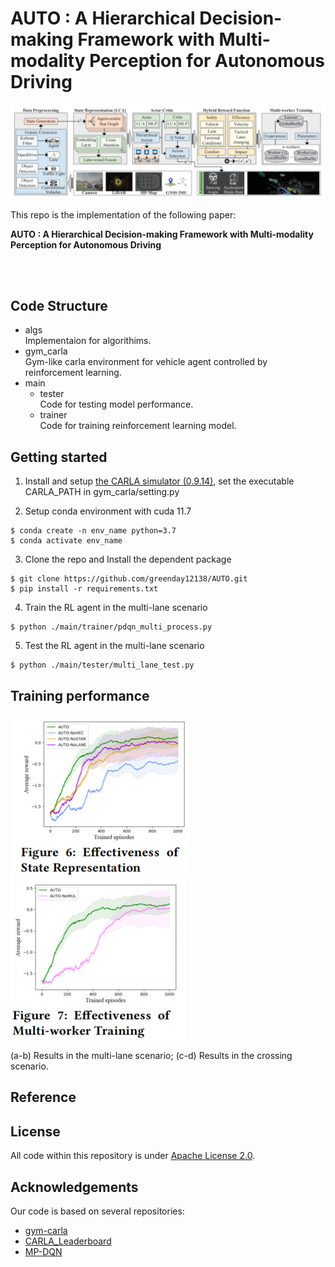 # AUTO : A Hierarchical Decision-making Framework with Multi-modality Perception for Autonomous Driving

![image](/figures/framework.png)

This repo is the implementation of the following paper:

**AUTO : A Hierarchical Decision-making Framework with Multi-modality Perception for Autonomous Driving**

<br> 

<br> 

## Code Structure
- algs<br>
Implementaion for algorithims.
- gym_carla<br>
Gym-like carla environment for vehicle agent controlled by reinforcement learning.
- main
    - tester<br>
    Code for testing model performance.
    - trainer<br>
    Code for training reinforcement learning model.
## Getting started
1. Install and setup [the CARLA simulator (0.9.14)](https://carla.readthedocs.io/en/latest/start_quickstart/#a-debian-carla-installation), set the executable CARLA_PATH in gym_carla/setting.py

2. Setup conda environment with cuda 11.7
```shell
$ conda create -n env_name python=3.7
$ conda activate env_name
```
3. Clone the repo and Install the dependent package
```shell
$ git clone https://github.com/greenday12138/AUTO.git
$ pip install -r requirements.txt
```
4. Train the RL agent in the multi-lane scenario
```shell
$ python ./main/trainer/pdqn_multi_process.py
```
5. Test the RL agent in the multi-lane scenario
```shell
$ python ./main/tester/multi_lane_test.py
```

## Training performance
![image](/figures/curve1.png)
![image](/figures/curve2.png)

(a-b) Results in the multi-lane scenario;
(c-d) Results in the crossing scenario.

## Reference


## License
All code within this repository is under [Apache License 2.0](https://www.apache.org/licenses/LICENSE-2.0).

## Acknowledgements
Our code is based on several repositories:
- [gym-carla](https://github.com/cjy1992/gym-carla.git)
- [CARLA_Leaderboard](https://github.com/RobeSafe-UAH/CARLA_Leaderboard.git)
- [MP-DQN](https://github.com/cycraig/MP-DQN.git)
